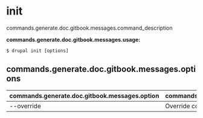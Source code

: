 # init
commands.generate.doc.gitbook.messages.command_description

**commands.generate.doc.gitbook.messages.usage:**
```
$ drupal init [options] 
```

## commands.generate.doc.gitbook.messages.options
commands.generate.doc.gitbook.messages.option | commands.generate.doc.gitbook.messages.details
-------|-------------
--override | Override configurations files
